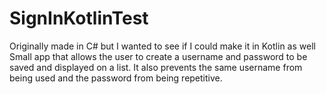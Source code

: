 # SignInKotlinTest
Originally made in C# but I wanted to see if I could make it in Kotlin as well
Small app that allows the user to create a username and password to be saved and displayed on a list.
It also prevents the same username from being used and the password from being repetitive.
